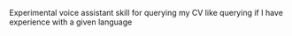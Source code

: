 Experimental voice assistant skill for querying my CV like querying if I have experience with a given language
